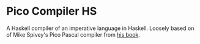 # Pico Compiler HS 

A Haskell compiler of an imperative language in Haskell. 
Loosely based on of Mike Spivey's Pico Pascal compiler from [his book](https://spivey.oriel.ox.ac.uk/wiki/files/compilers/book.pdf).
